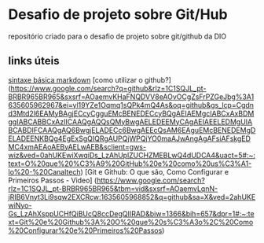 # Desafio de projeto sobre Git/Hub
repositório criado para o desafio de projeto sobre git/github da DIO


## links úteis
[sintaxe básica markdown](https://www.markdownguide.org/)
[como utilizar o github?] (https://www.google.com/search?q=github&rlz=1C1SQJL_pt-BRBR965BR965&sxsrf=AOaemvKHaFNQDVV8eAOvOCgZsFrPZGeJbg%3A1635605962967&ei=yl19YZe1Oqmq1sQPk4mQ4As&oq=github&gs_lcp=Cgdnd3Mtd2l6EAMyBAgjECcyCgguEMcBENEDECcyBQgAEIAEMgcIABCxAxBDMggIABCABBCxAzIICAAQgAQQsQMyBwgAELEDEEMyCAgAEIAEELEDMgUIABCABDIFCAAQgAQ6BwgjELADECc6BwgAEEcQsAM6EAguEMcBENEDEMgDELADEENKBQg4EgExSgQIQRgAUPQjWPQjYO0maAJwAngAgAFsiAFskgEDMC4xmAEAoAEByAELwAEB&sclient=gws-wiz&ved=0ahUKEwiXwqiDs_LzAhUplZUCHZMEBLwQ4dUDCA4&uact=5#:~:text=O%20que%20%C3%A9%20GitHub%20e%20como%20us%C3%A1-lo%20-%20Canaltech)
[Git e Github: O que são, Como Configurar e Primeiros Passos - Video] (https://www.google.com/search?rlz=1C1SQJL_pt-BRBR965BR965&tbm=vid&sxsrf=AOaemvLqnN-jRIB6Vnyt3Li9sqw2EXCRcw:1635605968852&q=github&sa=X&ved=2ahUKEwiNyo-Gs_LzAhXsppUCHfQiBUcQ8ccDegQIIRAD&biw=1366&bih=657&dpr=1#:~:text=Git%20e%20Github%3A%20O%20que%20s%C3%A3o%2C%20Como%20Configurar%20e%20Primeiros%20Passos)
